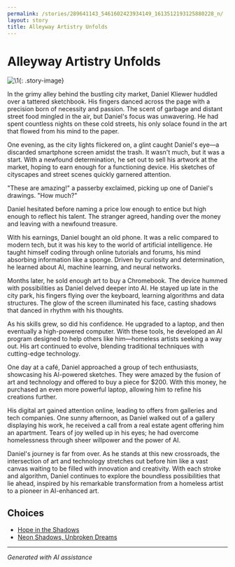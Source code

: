 ```yaml
---
permalink: /stories/289641143_5461602423934149_1613512193125880228_n/
layout: story
title: Alleyway Artistry Unfolds
---
```


# Alleyway Artistry Unfolds

![\1](/input_images/289641143_5461602423934149_1613512193125880228_n){: .story-image}

In the grimy alley behind the bustling city market, Daniel Kliewer huddled over a tattered sketchbook. His fingers danced across the page with a precision born of necessity and passion. The scent of garbage and distant street food mingled in the air, but Daniel's focus was unwavering. He had spent countless nights on these cold streets, his only solace found in the art that flowed from his mind to the paper.

One evening, as the city lights flickered on, a glint caught Daniel's eye—a discarded smartphone screen amidst the trash. It wasn't much, but it was a start. With a newfound determination, he set out to sell his artwork at the market, hoping to earn enough for a functioning device. His sketches of cityscapes and street scenes quickly garnered attention.

"These are amazing!" a passerby exclaimed, picking up one of Daniel's drawings. "How much?"

Daniel hesitated before naming a price low enough to entice but high enough to reflect his talent. The stranger agreed, handing over the money and leaving with a newfound treasure.

With his earnings, Daniel bought an old phone. It was a relic compared to modern tech, but it was his key to the world of artificial intelligence. He taught himself coding through online tutorials and forums, his mind absorbing information like a sponge. Driven by curiosity and determination, he learned about AI, machine learning, and neural networks.

Months later, he sold enough art to buy a Chromebook. The device hummed with possibilities as Daniel delved deeper into AI. He stayed up late in the city park, his fingers flying over the keyboard, learning algorithms and data structures. The glow of the screen illuminated his face, casting shadows that danced in rhythm with his thoughts.

As his skills grew, so did his confidence. He upgraded to a laptop, and then eventually a high-powered computer. With these tools, he developed an AI program designed to help others like him—homeless artists seeking a way out. His art continued to evolve, blending traditional techniques with cutting-edge technology.

One day at a café, Daniel approached a group of tech enthusiasts, showcasing his AI-powered sketches. They were amazed by the fusion of art and technology and offered to buy a piece for $200. With this money, he purchased an even more powerful laptop, allowing him to refine his creations further.

His digital art gained attention online, leading to offers from galleries and tech companies. One sunny afternoon, as Daniel walked out of a gallery displaying his work, he received a call from a real estate agent offering him an apartment. Tears of joy welled up in his eyes; he had overcome homelessness through sheer willpower and the power of AI.

Daniel's journey is far from over. As he stands at this new crossroads, the intersection of art and technology stretches out before him like a vast canvas waiting to be filled with innovation and creativity. With each stroke and algorithm, Daniel continues to explore the boundless possibilities that lie ahead, inspired by his remarkable transformation from a homeless artist to a pioneer in AI-enhanced art.


## Choices

* [Hope in the Shadows](/stories/20221113_161540/)
* [Neon Shadows, Unbroken Dreams](/stories/20221113_161556/)


---
*Generated with AI assistance*
